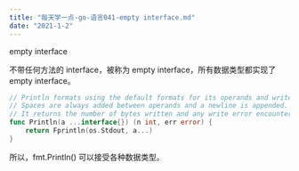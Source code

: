 ```yaml
---
title: "每天学一点-go-语言041-empty interface.md"
date: "2021-1-2"
---
```


empty interface

不带任何方法的 interface，被称为 empty interface，所有数据类型都实现了 empty interface。

```go
// Println formats using the default formats for its operands and writes to standard output.
// Spaces are always added between operands and a newline is appended.
// It returns the number of bytes written and any write error encountered.
func Println(a ...interface{}) (n int, err error) {
    return Fprintln(os.Stdout, a...)
}
```

所以，fmt.Println() 可以接受各种数据类型。
